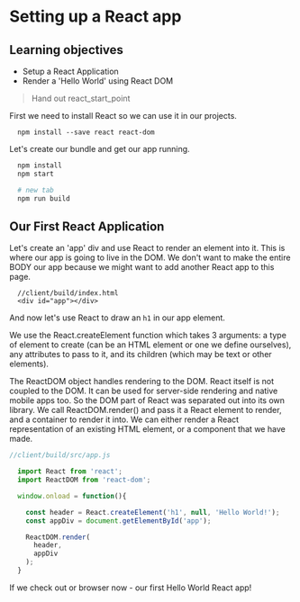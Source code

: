 # Setting up a React app

## Learning objectives
- Setup a React Application
- Render a 'Hello World' using React DOM

> Hand out react_start_point

First we need to install React so we can use it in our projects.

```
  npm install --save react react-dom
```

Let's create our bundle and get our app running.

```bash
  npm install
  npm start

  # new tab
  npm run build
```

## Our First React Application

Let's create an 'app' div and use React to render an element into it. This is where our app is going to live in the DOM. We don't want to make the entire BODY our app because we might want to add another React app to this page.

```
  //client/build/index.html
  <div id="app"></div>
```

And now let's use React to draw an `h1` in our app element.

We use the React.createElement function which takes 3 arguments: a type of element to create (can be an HTML element or one we define ourselves), any attributes to pass to it, and its children (which may be text or other elements).

The ReactDOM object handles rendering to the DOM. React itself is not coupled to the DOM. It can be used for server-side rendering and native mobile apps too. So the DOM part of React was separated out into its own library. We call ReactDOM.render() and pass it a React element to render, and a container to render it into. We can either render a React representation of an existing HTML element, or a component that we have made.

```js
//client/build/src/app.js

  import React from 'react';
  import ReactDOM from 'react-dom';

  window.onload = function(){

    const header = React.createElement('h1', null, 'Hello World!');
    const appDiv = document.getElementById('app');

    ReactDOM.render(
      header,
      appDiv
    );
  }
```

If we check out or browser now - our first Hello World React app!
